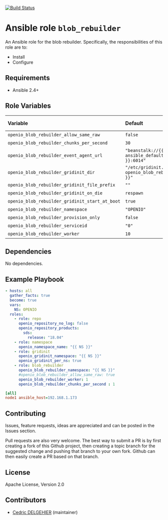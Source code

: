 [![Build Status](https://travis-ci.org/open-io/ansible-role-openio-oio-blob-rebuilder.svg?branch=master)](https://travis-ci.org/open-io/ansible-role-openio-oio-blob-rebuilder)
# Ansible role `blob_rebuilder`

An Ansible role for the blob rebuilder. Specifically, the responsibilities of this role are to:

- Install
- Configure

## Requirements

- Ansible 2.4+

## Role Variables


| Variable   | Default | Comments (type)  |
| :---       | :---    | :---             |
| `openio_blob_rebuilder_allow_same_raw` | `false` | ... |
| `openio_blob_rebuilder_chunks_per_second` | `30` | ... |
| `openio_blob_rebuilder_event_agent_url` | `"beanstalk://{{ ansible_default_ipv4.address }}:6014"` | ... |
| `openio_blob_rebuilder_gridinit_dir` | `"/etc/gridinit.d/{{ openio_blob_rebuilder_namespace }}"` | ... |
| `openio_blob_rebuilder_gridinit_file_prefix` | `""` | ... |
| `openio_blob_rebuilder_gridinit_on_die` | `respawn` | ... |
| `openio_blob_rebuilder_gridinit_start_at_boot` | `true` | ... |
| `openio_blob_rebuilder_namespace` | `"OPENIO"` | ... |
| `openio_blob_rebuilder_provision_only` | `false` | ... |
| `openio_blob_rebuilder_serviceid` | `"0"` | ... |
| `openio_blob_rebuilder_worker` | `10` | ... |

## Dependencies
No dependencies.

## Example Playbook

```yaml
- hosts: all
  gather_facts: true
  become: true
  vars:
    NS: OPENIO
  roles:
    - role: repo
      openio_repository_no_log: false
      openio_repository_products:
        sds:
          release: "18.04"
    - role: namespace
      openio_namespace_name: "{{ NS }}"
    - role: gridinit
      openio_gridinit_namespace: "{{ NS }}"
      openio_gridinit_per_ns: true
    - role: blob_rebuilder
      openio_blob_rebuilder_namespace: "{{ NS }}"
      #openio_blob_rebuilder_allow_same_raw: true
      openio_blob_rebuilder_worker: 1
      openio_blob_rebuilder_chunks_per_second : 1
```


```ini
[all]
node1 ansible_host=192.168.1.173
```

## Contributing

Issues, feature requests, ideas are appreciated and can be posted in the Issues section.

Pull requests are also very welcome.
The best way to submit a PR is by first creating a fork of this Github project, then creating a topic branch for the suggested change and pushing that branch to your own fork.
Github can then easily create a PR based on that branch.

## License

Apache License, Version 2.0

## Contributors

- [Cedric DELGEHIER](https://github.com/cdelgehier) (maintainer)
